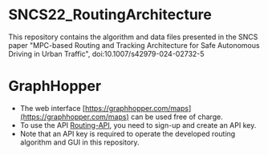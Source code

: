 # SNCS22_RoutingArchitecture
This repository contains the algorithm and data files presented in the SNCS paper "MPC-based Routing and Tracking Architecture for Safe Autonomous Driving in Urban Traffic", doi:10.1007/s42979-024-02732-5

# GraphHopper
- The web interface [https://graphhopper.com/maps](https://graphhopper.com/maps) can be used free of charge.
- To use the API [Routing-API](https://docs.graphhopper.com/#tag/Routing-API), you need to sign-up and create an API key.
- Note that an API key is required to operate the developed routing algorithm and GUI in this repository.
